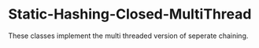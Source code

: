 # Static-Hashing-Closed-MultiThread

These classes implement the multi threaded version of seperate chaining.
